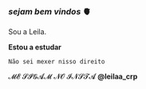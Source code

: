 ### _sejam bem vindos_ 🫀

Sou a Leila.


**Estou a estudar**






`Não sei mexer nisso direito`

𝓜𝓔 𝓢𝓘𝓖𝓐𝓜 𝓝𝓞 𝓘𝓝𝓢𝓣𝓐 **@leilaa_crp**

 
